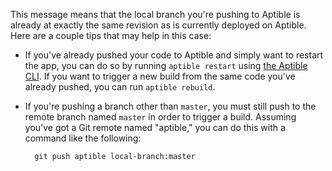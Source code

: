 This message means that the local branch you're pushing to Aptible is already at exactly the same revision as is currently deployed on Aptible. Here are a couple tips that may help in this case:

* If you've already pushed your code to Aptible and simply want to restart the app, you can do so by running `aptible restart` using [the Aptible CLI](/support/topics/cli/how-to-install-cli). If you want to trigger a new build from the same code you've already pushed, you can run `aptible rebuild`.
* If you're pushing a branch other than `master`, you must still push to the remote branch named `master` in order to trigger a build. Assuming you've got a Git remote named "aptible," you can do this with a command like the following:

        git push aptible local-branch:master
